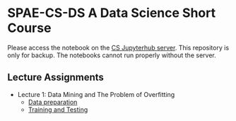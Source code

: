 # SPAE-CS-DS A Data Science Short Course

Please access the notebook on the [CS Jupyterhub server](https://ltjh.cs.cityu.edu.hk/). This repository is only for backup. The notebooks cannot run properly without the server.

## Lecture Assignments
- Lecture 1: Data Mining and The Problem of Overfitting
  - [Data preparation](./lec01/1.Data%20preparation.ipynb)
  - [Training and Testing](./lec01/2.Training%20and%20Testing.ipynb)